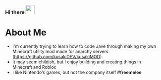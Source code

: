 ### Hi there <img src="https://github.com/TheDudeThatCode/TheDudeThatCode/blob/master/Assets/Hi.gif" width="29px">


# About Me

- I'm currently trying to learn how to code Jave through making my own Minecraft utility mod made for anarchy servers (https://github.com/kusakiDEV/kusakiMOD).
- It may seem childish, but I enjoy building and creating things in Minecraft and Roblox
- I like Nintendo's games, but not the company itself **#freemelee**
